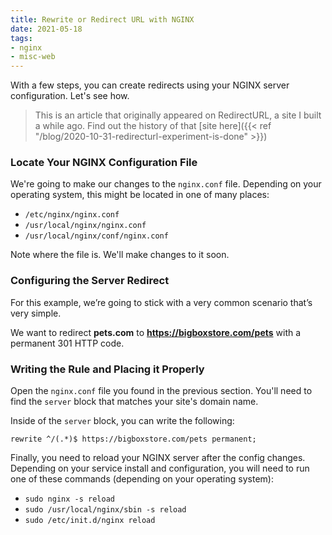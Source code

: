```yaml
---
title: Rewrite or Redirect URL with NGINX
date: 2021-05-18
tags:
- nginx
- misc-web
---
```

With a few steps, you can create redirects using your NGINX server configuration. Let's see how.

<!--more-->

> This is an article that originally appeared on RedirectURL, a site I built a while ago.  Find out the history of that [site here]({{< ref "/blog/2020-10-31-redirecturl-experiment-is-done" >}})

### Locate Your NGINX Configuration File

We're going to make our changes to the `nginx.conf` file. Depending on your operating system, this might be located in one of many places:

* `/etc/nginx/nginx.conf`
* `/usr/local/nginx/nginx.conf`
* `/usr/local/nginx/conf/nginx.conf`

Note where the file is. We'll make changes to it soon.

### Configuring the Server Redirect

For this example, we’re going to stick with a very common scenario that’s very simple.

We want to redirect **pets.com** to **https://bigboxstore.com/pets**  with a permanent 301 HTTP code.

### Writing the Rule and Placing it Properly

Open the `nginx.conf` file you found in the previous section. You'll need to find the `server` block that matches your site's domain name.

Inside of the `server` block, you can write the following:

`rewrite ^/(.*)$ https://bigboxstore.com/pets permanent;`

Finally, you need to reload your NGINX server after the config changes. Depending on your service install and configuration, you will need to run one of these commands (depending on your operating system):

* `sudo nginx -s reload`
* `sudo /usr/local/nginx/sbin -s reload`
* `sudo /etc/init.d/nginx reload`
